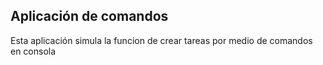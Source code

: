 
## Aplicación de comandos

Esta aplicación simula la funcion de crear tareas por medio de comandos en consola
